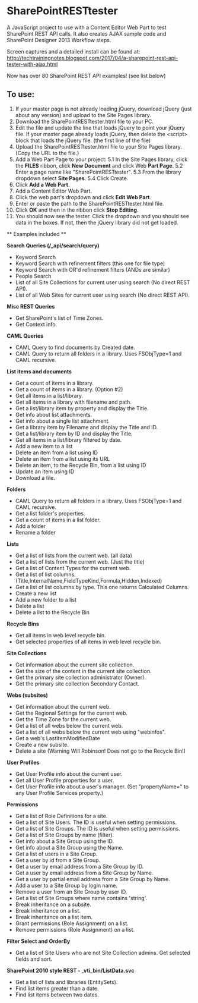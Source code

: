 # SharePointRESTtester
A JavaScript project to use with a Content Editor Web Part to test SharePoint REST API calls. It also creates AJAX sample code and SharePoint Designer 2013 Workflow steps.

Screen captures and a detailed install can be found at: http://techtrainingnotes.blogspot.com/2017/04/a-sharepoint-rest-api-tester-with-ajax.html

Now has over 80 SharePoint REST API examples!  (see list below)

To use:
---------

 1. If your master page is not already loading jQuery, download jQuery (just about any version) and upload to the Site Pages library.
 2. Download the SharePointRESTtester.html file to your PC.
 3. Edit the file and update the line that loads jQuery to point your jQuery file. If your master page already loads jQuery, then delete the &lt;script&gt; block that loads the jQuery file. (the first line of the file)
 4. Upload the SharePointRESTtester.html file to your Site Pages library. (Copy the URL to the file.)
 5. Add a Web Part Page to your project:
 5.1 In the Site Pages library, click the **FILES** ribbon, click **New Document** and click Web **Part Page**.
 5.2 Enter a page name like "SharePointRESTtester".
 5.3 From the library dropdown select **Site Pages**.
 5.4 Click Create.
 6. Click **Add a Web Part**.
 7. Add a Content Editor Web Part.
 8. Click the web part's dropdown and click **Edit Web Part**.
 9. Enter or paste the path to the SharePointRESTtester.html file. 
 10. Click **OK** and then in the ribbon click **Stop Editing**.
 11. You should now see the tester. Click the dropdown and you should see data in the boxes. If not, then the jQuery library did not get loaded.

** Examples included **

**Search Queries (/_api/search/query)**

 - Keyword Search
 - Keyword Search with refinement filters (this one for file type)
 - Keyword Search with OR'd refinement filters (ANDs are similar)
 - People Search
 - List of all Site Collections for current user using search  (No direct REST API).
 - List of all Web Sites for current user using search  (No direct REST API).

**Misc REST Queries**

 - Get SharePoint's list of Time Zones.
 - Get Context info.

**CAML Queries**

 - CAML Query to find documents by Created date.
 - CAML Query to return all folders in a library. Uses FSObjType=1 and CAML recursive.
 
 **List items and documents**
 
 - Get a count of items in a library.
 - Get a count of items in a library. (Option #2)
 - Get all items in a list/library.
 - Get all items in a library with filename and path.
 - Get a list/library item by property and display the Title.
 - Get info about list attachments.
 - Get info about a single list attachment.
 - Get a library item by Filename and display the Title and ID.
 - Get a list/library item by ID and display the Title.
 - Get all items in a list/library filtered by date.
 - Add a new item to a list
 - Delete an item from a list using ID
 - Delete an item from a list using its URL
 - Delete an item, to the Recycle Bin, from a list using ID
 - Update an item using ID
 - Download a file.

**Folders**

 - CAML Query to return all folders in a library. Uses FSObjType=1 and CAML recursive.
 - Get a list folder's properties.
 - Get a count of items in a list folder.
 - Add a folder
 - Rename a folder

**Lists**

 - Get a list of lists from the current web. (all data)
 - Get a list of lists from the current web. (Just the title)
 - Get a list of Content Types for the current web.
 - Get a list of list columns. (Title,InternalName,FieldTypeKind,Formula,Hidden,Indexed)
 - Get a list of list columns by type. This one returns Calculated Columns.
 - Create a new list
 - Add a new folder to a list
 - Delete a list
 - Delete a list to the Recycle Bin

**Recycle Bins**

 - Get all items in web level recycle bin.
 - Get selected properties of all items in web level recycle bin.

**Site Collections**

 - Get information about the current site collection.
 - Get the size of the content in the current site collection.
 - Get the primary site collection administrator (Owner).
 - Get the primary site collection Secondary Contact.

**Webs (subsites)**

 - Get information about the current web.
 - Get the Regional Settings for the current web.
 - Get the Time Zone for the current web.
 - Get a list of all webs below the current web.
 - Get a list of all webs below the current web using "webinfos".
 - Get a web's LastItemModifiedDate
 - Create a new subsite.
 - Delete a site (Warning Will Robinson! Does not go to the Recycle Bin!)

**User Profiles**

 - Get User Profile info about the current user.
 - Get all User Profile properties for a user.
 - Get User Profile info about a user's manager. (Set "propertyName=" to any User Profile Services property.)

**Permissions**

 - Get a list of Role Definitions for a site.
 - Get a list of Site Users. The ID is useful when setting permissions.
 - Get a list of Site Groups. The ID is useful when setting permissions.
 - Get a list of Site Groups by name (filter).
 - Get info about a Site Group using the ID.
 - Get info about a Site Group using the Name.
 - Get a list of users in a Site Group.
 - Get a user by id from a Site Group.
 - Get a user by email address from a Site Group by ID.
 - Get a user by email address from a Site Group by Name.
 - Get a user by partial email address from a Site Group by Name.
 - Add a user to a Site Group by login name.
 - Remove a user from an Site Group by user ID.
 - Get a list of Site Groups where name contains 'string'.
 - Break inheritance on a subsite.
 - Break inheritance on a list.
 - Break inheritance on a list item.
 - Grant permissions (Role Assignment) on a list.
 - Remove permissions (Role Assignment) on a list.

**Filter Select and OrderBy**

 - Get a list of Site Users who are not Site Collection admins. Get selected fields and sort.

**SharePoint 2010 style REST - _vti_bin/ListData.svc**

 - Get a list of lists and libraries (EntitySets).
 - Find list items greater than a date.
 - Find list items between two dates.
